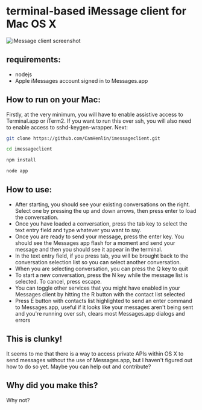 # terminal-based iMessage client for Mac OS X

![iMessage client screenshot](https://github.com/CamHenlin/imessageclient/raw/master/screenshot.png "screenshot of the iMessage client in action")

## requirements:
- nodejs
- Apple iMessages account signed in to Messages.app

## How to run on your Mac:
Firstly, at the very minimum, you will have to enable assistive access to Terminal.app or iTerm2. If you want to run this over ssh, you will also need to enable access to sshd-keygen-wrapper. Next:
```bash
git clone https://github.com/CamHenlin/imessageclient.git

cd imessageclient

npm install

node app
```

## How to use:
- After starting, you should see your existing conversations on the right. Select one by pressing the up and down arrows, then press enter to load the conversation.
- Once you have loaded a conversation, press the tab key to select the text entry field and type whatever you want to say.
- Once you are ready to send your message, press the enter key. You should see the Messages app flash for a moment and send your message and then you should see it appear in the terminal.
- In the text entry field, if you press tab, you will be brought back to the conversation selection list so you can select another conversation.
- When you are selecting conversation, you can press the Q key to quit
- To start a new conversation, press the N key while the message list is selected. To cancel, press escape.
- You can toggle other services that you might have enabled in your Messages client by hitting the R button with the contact list selected
- Press E button with contacts list highlighted to send an enter command to Messages.app, useful if it looks like your messages aren't being sent and you're running over ssh, clears most Messages.app dialogs and errors

## This is clunky!
It seems to me that there is a way to access private APIs within OS X to send messages without the use of Messages.app, but I haven't figured out how to do so yet. Maybe you can help out and contribute?

## Why did you make this?
Why not?

